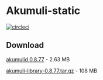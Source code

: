 # Akumuli-static

[![circleci](https://img.shields.io/circleci/build/github/webfolderio/Akumuli-static/master?label=Ubuntu)](https://circleci.com/gh/webfolderio/Akumuli-static)

## Download

[akumulid 0.8.77](https://github.com/webfolderio/Akumuli-static/releases/download/0.8.77/akumuli-0.8.77.tar.gz) - 2.63 MB

[akumuli-library-0.8.77.tar.gz](https://github.com/webfolderio/Akumuli-static/releases/download/0.8.77/akumuli-library-0.8.77.tar.gz) - 108 MB
